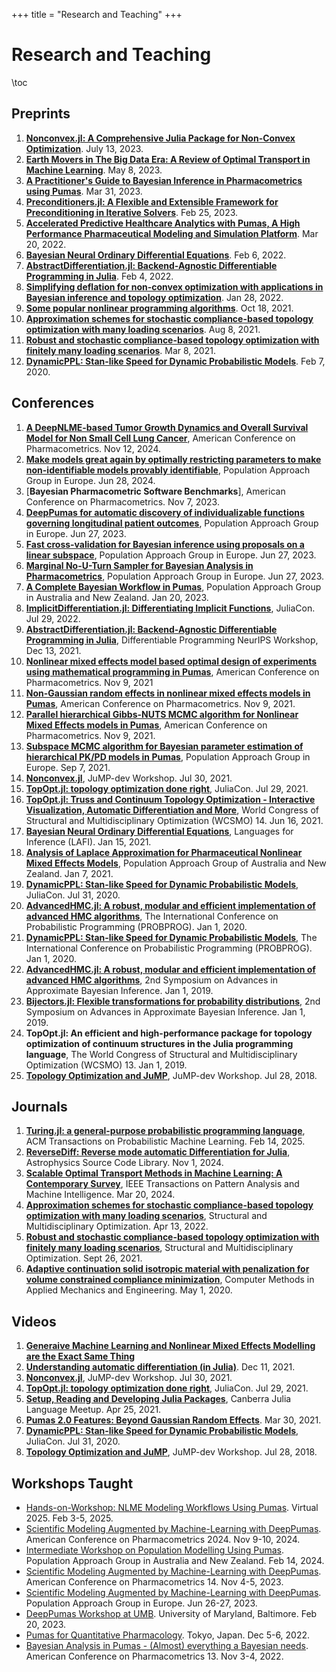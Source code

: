 +++
title = "Research and Teaching"
+++


# Research and Teaching

\toc

## Preprints

1. [**Nonconvex.jl: A Comprehensive Julia Package for Non-Convex Optimization**](https://www.researchgate.net/publication/372336223_Nonconvexjl_A_Comprehensive_Julia_Package_for_Non-Convex_Optimization). July 13, 2023.
1. [**Earth Movers in The Big Data Era: A Review of Optimal Transport in Machine Learning**](https://arxiv.org/abs/2305.05080). May 8, 2023.
1. [**A Practitioner's Guide to Bayesian Inference in Pharmacometrics using Pumas**](https://arxiv.org/abs/2304.04752). Mar 31, 2023.
1. [**Preconditioners.jl: A Flexible and Extensible Framework for Preconditioning in Iterative Solvers**](https://www.researchgate.net/publication/368781255_Preconditionersjl_A_Flexible_and_Extensible_Framework_for_Preconditioning_in_Iterative_Solvers). Feb 25, 2023.
1. [**Accelerated Predictive Healthcare Analytics with Pumas, A High Performance Pharmaceutical Modeling and Simulation Platform**](https://www.biorxiv.org/content/10.1101/2020.11.28.402297v2.abstract). Mar 20, 2022.
1. [**Bayesian Neural Ordinary Differential Equations**](https://arxiv.org/abs/2012.07244). Feb 6, 2022.
1. [**AbstractDifferentiation.jl: Backend-Agnostic Differentiable Programming in Julia**](https://arxiv.org/abs/2109.12449). Feb 4, 2022.
1. [**Simplifying deflation for non-convex optimization with applications in Bayesian inference and topology optimization**](https://arxiv.org/abs/2201.11926). Jan 28, 2022.
1. [**Some popular nonlinear programming algorithms**](https://www.researchgate.net/publication/355362612_Some_popular_nonlinear_programming_algorithms). Oct 18, 2021.
1. [**Approximation schemes for stochastic compliance-based topology optimization with many loading scenarios**](https://arxiv.org/abs/2108.03654). Aug 8, 2021.
1. [**Robust and stochastic compliance-based topology optimization with finitely many loading scenarios**](https://arxiv.org/abs/2103.04594). Mar 8, 2021.
1. [**DynamicPPL: Stan-like Speed for Dynamic Probabilistic Models**](https://arxiv.org/abs/2002.02702). Feb 7, 2020.

## Conferences

1. [**A DeepNLME-based Tumor Growth Dynamics and Overall Survival Model for Non Small Cell Lung Cancer**](https://pai-marketing-materials.s3.us-east-2.amazonaws.com/2024/Poster/A+DeepNLME-based+Tumor+Growth+Dynamics+and+Overall+Survival+Model+for+Non+Small+Cell+Lung+Cancer.pdf), American Conference on Pharmacometrics. Nov 12, 2024.
1. [**Make models great again by optimally restricting parameters to make non-identifiable models provably identifiable**](https://www.page-meeting.org/default.asp?abstract=11072), Population Approach Group in Europe. Jun 28, 2024.
1. [**Bayesian Pharmacometric Software Benchmarks**], American Conference on Pharmacometrics. Nov 7, 2023.
1. [**DeepPumas for automatic discovery of individualizable functions governing longitudinal patient outcomes**](https://www.page-meeting.org/default.asp?abstract=10522), Population Approach Group in Europe. Jun 27, 2023.
1. [**Fast cross-validation for Bayesian inference using proposals on a linear subspace**](https://www.page-meeting.org/default.asp?abstract=10636), Population Approach Group in Europe. Jun 27, 2023.
1. [**Marginal No-U-Turn Sampler for Bayesian Analysis in Pharmacometrics**](https://www.page-meeting.org/default.asp?abstract=10637), Population Approach Group in Europe. Jun 27, 2023.
1. [**A Complete Bayesian Workflow in Pumas**](https://www.paganz.org/abstracts/a-complete-bayesian-workflow-in-pumas/), Population Approach Group in Australia and New Zealand. Jan 20, 2023.
1. [**ImplicitDifferentiation.jl: Differentiating Implicit Functions**](https://www.youtube.com/watch?v=TkVDcujVNJ4&t=1s), JuliaCon. Jul 29, 2022.
1. [**AbstractDifferentiation.jl: Backend-Agnostic Differentiable Programming in Julia**](https://neurips.cc/virtual/2021/35276), Differentiable Programming NeurIPS Workshop, Dec 13, 2021.
1. [**Nonlinear mixed effects model based optimal design of experiments using mathematical programming in Pumas**](https://www.go-acop.org/default.asp?abstract=247), American Conference on Pharmacometrics. Nov 9, 2021
1. [**Non-Gaussian random effects in nonlinear mixed effects models in Pumas**](https://www.go-acop.org/default.asp?abstract=246), American Conference on Pharmacometrics. Nov 9, 2021.
1. [**Parallel hierarchical Gibbs-NUTS MCMC algorithm for Nonlinear Mixed Effects models in Pumas**](https://www.go-acop.org/default.asp?abstract=248), American Conference on Pharmacometrics. Nov 9, 2021.
1. [**Subspace MCMC algorithm for Bayesian parameter estimation of hierarchical PK/PD models in Pumas**](https://www.page-meeting.org/pdf_assets/5437-PAGE6.pdf), Population Approach Group in Europe. Sep 7, 2021.
1. [**Nonconvex.jl**](https://www.youtube.com/watch?v=eQ9qpsO5OBM), JuMP-dev Workshop. Jul 30, 2021.
1. [**TopOpt.jl: topology optimization done right**](https://www.youtube.com/watch?v=sBqdkxPXluU), JuliaCon. Jul 29, 2021.
1. [**TopOpt.jl: Truss and Continuum Topology Optimization - Interactive Visualization, Automatic Differentiation and More**](https://web.mit.edu/yijiangh/www/papers/topopt_jl_WCSMO2021.pdf), World Congress of Structural and Multidisciplinary Optimization (WCSMO) 14. Jun 16, 2021.
1. [**Bayesian Neural Ordinary Differential Equations**](https://popl21.sigplan.org/details/lafi-2021-papers/7/Bayesian-Neural-Ordinary-Differential-Equations), Languages for Inference (LAFI). Jan 15, 2021.
1. [**Analysis of Laplace Approximation for Pharmaceutical Nonlinear Mixed Effects Models**](https://www.paganz.org/abstracts/analysis-of-laplace-approximation-for-pharmaceutical-nonlinear-mixed-effects-models/), Population Approach Group of Australia and New Zealand. Jan 7, 2021.
1. [**DynamicPPL: Stan-like Speed for Dynamic Probabilistic Models**](https://www.youtube.com/watch?v=aD_VEjDtOX0), JuliaCon. Jul 31, 2020.
1. [**AdvancedHMC.jl: A robust, modular and efficient implementation of advanced HMC algorithms**](https://probprog.cc/2020/assets/posters/fri/46.pdf), The International Conference on Probabilistic Programming (PROBPROG). Jan 1, 2020.
1. [**DynamicPPL: Stan-like Speed for Dynamic Probabilistic Models**](https://probprog.cc/2020/assets/posters/fri/30.pdf), The International Conference on Probabilistic Programming (PROBPROG). Jan 1, 2020.
1. [**AdvancedHMC.jl: A robust, modular and efficient implementation of advanced HMC algorithms**](https://proceedings.mlr.press/v118/xu20a.html?ref=https://githubhelp.com), 2nd Symposium on Advances in Approximate Bayesian Inference. Jan 1, 2019.
1. [**Bijectors.jl: Flexible transformations for probability distributions**](https://proceedings.mlr.press/v118/fjelde20a), 2nd Symposium on Advances in Approximate Bayesian Inference. Jan 1, 2019.
1. **TopOpt.jl: An efficient and high-performance package for topology optimization of continuum structures in the Julia programming language**, The World Congress of Structural and Multidisciplinary Optimization (WCSMO) 13. Jan 1, 2019.
1. [**Topology Optimization and JuMP**](https://www.youtube.com/watch?v=zNZ_bw1ti00), JuMP-dev Workshop. Jul 28, 2018.

## Journals

1. [**Turing.jl: a general-purpose probabilistic programming language**](https://dl.acm.org/doi/abs/10.1145/3711897), ACM Transactions on Probabilistic Machine Learning. Feb 14, 2025.
1. [**ReverseDiff: Reverse mode automatic Differentiation for Julia**](https://ui.adsabs.harvard.edu/abs/2024ascl.soft11010R/abstract), Astrophysics Source Code Library. Nov 1, 2024.
1. [**Scalable Optimal Transport Methods in Machine Learning: A Contemporary Survey**](https://ieeexplore.ieee.org/abstract/document/10476763), IEEE Transactions on Pattern Analysis and Machine Intelligence. Mar 20, 2024.
1. [**Approximation schemes for stochastic compliance-based topology optimization with many loading scenarios**](https://link.springer.com/article/10.1007/s00158-022-03221-0), Structural and Multidisciplinary Optimization. Apr 13, 2022.
1. [**Robust and stochastic compliance-based topology optimization with finitely many loading scenarios**](https://link.springer.com/article/10.1007/s00158-021-03022-x), Structural and Multidisciplinary Optimization. Sept 26, 2021.
1. [**Adaptive continuation solid isotropic material with penalization for volume constrained compliance minimization**](https://www.sciencedirect.com/science/article/pii/S0045782520300621), Computer Methods in Applied Mechanics and Engineering. May 1, 2020.

## Videos

1. [**Generaive Machine Learning and Nonlinear Mixed Effects Modelling are the Exact Same Thing**](https://youtu.be/HlExhuvaAVQ?si=LG2Vqu4BK5ooPqCg)
1. [**Understanding automatic differentiation (in Julia)**](https://www.youtube.com/watch?v=UqymrMG-Qi4&t=1862s). Dec 11, 2021.
1. [**Nonconvex.jl**](https://www.youtube.com/watch?v=eQ9qpsO5OBM), JuMP-dev Workshop. Jul 30, 2021.
1. [**TopOpt.jl: topology optimization done right**](https://www.youtube.com/watch?v=sBqdkxPXluU), JuliaCon. Jul 29, 2021.
1. [**Setup, Reading and Developing Julia Packages**](https://www.youtube.com/watch?v=HbR4oCjMCM8), Canberra Julia Language Meetup. Apr 25, 2021.
1. [**Pumas 2.0 Features: Beyond Gaussian Random Effects**](https://www.youtube.com/watch?v=rSlT6KUwTK4). Mar 30, 2021.
1. [**DynamicPPL: Stan-like Speed for Dynamic Probabilistic Models**](https://www.youtube.com/watch?v=aD_VEjDtOX0), JuliaCon. Jul 31, 2020.
1. [**Topology Optimization and JuMP**](https://www.youtube.com/watch?v=zNZ_bw1ti00), JuMP-dev Workshop. Jul 28, 2018.

## Workshops Taught

- [Hands-on-Workshop: NLME Modeling Workflows Using Pumas](https://github.com/PumasAI-Labs/Pumas_Berlin_Virtual_Workshop_2025). Virtual 2025. Feb 3-5, 2025.
- [Scientific Modeling Augmented by Machine-Learning with DeepPumas](https://github.com/PumasAI-Labs/DeepPumas_workshop_2024_ACoP). American Conference on Pharmacometrics 2024. Nov 9-10, 2024.
- [Intermediate Workshop on Population Modelling Using Pumas](https://github.com/PumasAI-Labs/PAGANZ_2024_NLME_Workshop). Population Approach Group in Australia and New Zealand. Feb 14, 2024.
- [Scientific Modeling Augmented by Machine-Learning with DeepPumas](https://github.com/PumasAI-Labs/DeepPumas_workshop_2023_ACOP). American Conference on Pharmacometrics 14. Nov 4-5, 2023.
- [Scientific Modeling Augmented by Machine-Learning with DeepPumas](https://github.com/PumasAI-Labs/DeepPumas_workshop_2023_PAGE). Population Approach Group in Europe. Jun 26-27, 2023.
- [DeepPumas Workshop at UMB](https://github.com/PumasAI-Labs/DeepPumas_workshop_2023_UMB). University of Maryland, Baltimore. Feb 20, 2023.
- [Pumas for Quantitative Pharmacology](https://github.com/PumasAI/Pumas_Workshop_Tokyo_2022). Tokyo, Japan. Dec 5-6, 2022.
- [Bayesian Analysis in Pumas - (Almost) everything a Bayesian needs](https://github.com/PumasAI/Bayesian-Workshop). American Conference on Pharmacometrics 13. Nov 3-4, 2022.
